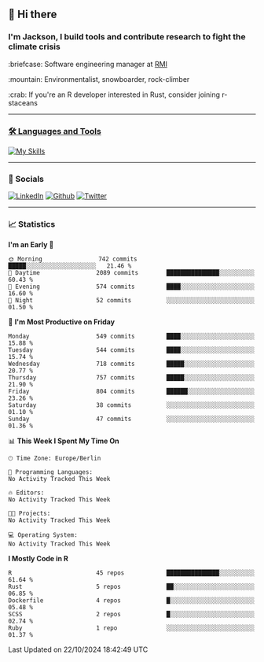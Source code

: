 ## :wave: Hi there
### I'm Jackson, I build tools and contribute research to fight the climate crisis
<p> :briefcase: Software engineering manager at <a href="https://rmi.org/" alt="RMI">RMI</a></p>
<p> :mountain: Environmentalist, snowboarder, rock-climber</p>
<p> :crab: If you're an R developer interested in Rust, consider joining r-staceans <a href="https://github.com/r-staceans" alt="r-staceans"> </p>

---

### :hammer_and_wrench: Languages and Tools

[![My Skills](https://skillicons.dev/icons?i=r,python,rust,docker,svelte,js,neovim,azure,postgresql,kubernetes,html,css&perline=6&theme=dark)](https://skillicons.dev)

---

### :iphone: Socials

[![LinkedIn](https://skillicons.dev/icons?i=linkedin&theme=dark)](https://www.linkedin.com/in/jackson-hoffart/) 
[![Github](https://skillicons.dev/icons?i=github&theme=dark)](https://github.com/jdhoffa) 
[![Twitter](https://skillicons.dev/icons?i=twitter&theme=dark)](https://twitter.com/jdhoffart) 

---

### :chart_with_upwards_trend: Statistics

 
<!--START_SECTION:waka-->
**I'm an Early 🐤** 

```text
🌞 Morning                742 commits         █████░░░░░░░░░░░░░░░░░░░░   21.46 % 
🌆 Daytime                2089 commits        ███████████████░░░░░░░░░░   60.43 % 
🌃 Evening                574 commits         ████░░░░░░░░░░░░░░░░░░░░░   16.60 % 
🌙 Night                  52 commits          ░░░░░░░░░░░░░░░░░░░░░░░░░   01.50 % 
```
📅 **I'm Most Productive on Friday** 

```text
Monday                   549 commits         ████░░░░░░░░░░░░░░░░░░░░░   15.88 % 
Tuesday                  544 commits         ████░░░░░░░░░░░░░░░░░░░░░   15.74 % 
Wednesday                718 commits         █████░░░░░░░░░░░░░░░░░░░░   20.77 % 
Thursday                 757 commits         █████░░░░░░░░░░░░░░░░░░░░   21.90 % 
Friday                   804 commits         ██████░░░░░░░░░░░░░░░░░░░   23.26 % 
Saturday                 38 commits          ░░░░░░░░░░░░░░░░░░░░░░░░░   01.10 % 
Sunday                   47 commits          ░░░░░░░░░░░░░░░░░░░░░░░░░   01.36 % 
```


📊 **This Week I Spent My Time On** 

```text
🕑︎ Time Zone: Europe/Berlin

💬 Programming Languages: 
No Activity Tracked This Week

🔥 Editors: 
No Activity Tracked This Week

🐱‍💻 Projects: 
No Activity Tracked This Week

💻 Operating System: 
No Activity Tracked This Week
```

**I Mostly Code in R** 

```text
R                        45 repos            ███████████████░░░░░░░░░░   61.64 % 
Rust                     5 repos             ██░░░░░░░░░░░░░░░░░░░░░░░   06.85 % 
Dockerfile               4 repos             █░░░░░░░░░░░░░░░░░░░░░░░░   05.48 % 
SCSS                     2 repos             █░░░░░░░░░░░░░░░░░░░░░░░░   02.74 % 
Ruby                     1 repo              ░░░░░░░░░░░░░░░░░░░░░░░░░   01.37 % 
```




 Last Updated on 22/10/2024 18:42:49 UTC
<!--END_SECTION:waka-->
